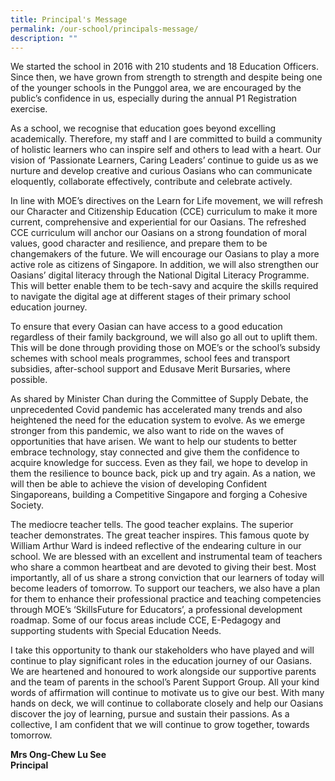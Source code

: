 ```yaml
---
title: Principal's Message
permalink: /our-school/principals-message/
description: ""
---
```

We started the school in 2016 with 210 students and 18 Education Officers. Since then, we have grown from strength to strength and despite being one of the younger schools in the Punggol area, we are encouraged by the public’s confidence in us, especially during the annual P1 Registration exercise.

  

As a school, we recognise that education goes beyond excelling academically. Therefore, my staff and I are committed to build a community of holistic learners who can inspire self and others to lead with a heart. Our vision of ‘Passionate Learners, Caring Leaders’ continue to guide us as we nurture and develop creative and curious Oasians who can communicate eloquently, collaborate effectively, contribute and celebrate actively.

  

In line with MOE’s directives on the Learn for Life movement, we will refresh our Character and Citizenship Education (CCE) curriculum to make it more current, comprehensive and experiential for our Oasians. The refreshed CCE curriculum will anchor our Oasians on a strong foundation of moral values, good character and resilience, and prepare them to be changemakers of the future. We will encourage our Oasians to play a more active role as citizens of Singapore. In addition, we will also strengthen our Oasians’ digital literacy through the National Digital Literacy Programme. This will better enable them to be tech-savy and acquire the skills required to navigate the digital age at different stages of their primary school education journey.

  

To ensure that every Oasian can have access to a good education regardless of their family background, we will also go all out to uplift them. This will be done through providing those on MOE’s or the school’s subsidy schemes with school meals programmes, school fees and transport subsidies, after-school support and Edusave Merit Bursaries, where possible.

  

As shared by Minister Chan during the Committee of Supply Debate, the unprecedented Covid pandemic has accelerated many trends and also heightened the need for the education system to evolve. As we emerge stronger from this pandemic, we also want to ride on the waves of opportunities that have arisen. We want to help our students to better embrace technology, stay connected and give them the confidence to acquire knowledge for success. Even as they fail, we hope to develop in them the resilience to bounce back, pick up and try again. As a nation, we will then be able to achieve the vision of developing Confident Singaporeans, building a Competitive Singapore and forging a Cohesive Society.  
  

The mediocre teacher tells. The good teacher explains. The superior teacher demonstrates. The great teacher inspires. This famous quote by William Arthur Ward is indeed reflective of the endearing culture in our school. We are blessed with an excellent and instrumental team of teachers who share a common heartbeat and are devoted to giving their best. Most importantly, all of us share a strong conviction that our learners of today will become leaders of tomorrow. To support our teachers, we also have a plan for them to enhance their professional practice and teaching competencies through MOE’s ‘SkillsFuture for Educators’, a professional development roadmap. Some of our focus areas include CCE, E-Pedagogy and supporting students with Special Education Needs.

  

I take this opportunity to thank our stakeholders who have played and will continue to play significant roles in the education journey of our Oasians. We are heartened and honoured to work alongside our supportive parents and the team of parents in the school’s Parent Support Group. All your kind words of affirmation will continue to motivate us to give our best. With many hands on deck, we will continue to collaborate closely and help our Oasians discover the joy of learning, pursue and sustain their passions. As a collective, I am confident that we will continue to grow together, towards tomorrow.



**Mrs Ong-Chew Lu See <br>
Principal**